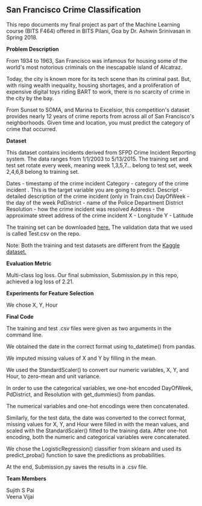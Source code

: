 ## San Francisco Crime Classification

This repo documents my final project as part of the Machine Learning course (BITS F464) offered in BITS Pilani, Goa by Dr. Ashwin Srinivasan in Spring 2018.

**Problem Description**

From 1934 to 1963, San Francisco was infamous for housing some of the world's most notorious criminals on the inescapable island of Alcatraz.

Today, the city is known more for its tech scene than its criminal past. But, with rising wealth inequality, housing shortages, and a proliferation of expensive digital toys riding BART to work, there is no scarcity of crime in the city by the bay.

From Sunset to SOMA, and Marina to Excelsior, this competition's dataset provides nearly 12 years of crime reports from across all of San Francisco's neighborhoods. Given time and location, you must predict the category of crime that occurred.

**Dataset**

This dataset contains incidents derived from SFPD Crime Incident Reporting system. The data ranges from 1/1/2003 to 5/13/2015. The training set and test set rotate every week, meaning week 1,3,5,7... belong to test set, week 2,4,6,8 belong to training set.

Dates - timestamp of the crime incident
Category - category of the crime incident . This is the target variable you are going to predict.
Descript - detailed description of the crime incident (only in Train.csv)
DayOfWeek - the day of the week
PdDistrict - name of the Police Department District
Resolution - how the crime incident was resolved
Address - the approximate street address of the crime incident 
X - Longitude
Y - Latitude

The training set can be downloaded [here.](https://drive.google.com/open?id=1Qs_LlKzqkAR2PMAUUQpuDslhjfs-hWtr) The validation data that we used is called Test.csv on the repo. 

Note: Both the training and test datasets are different from the [Kaggle dataset.](https://www.kaggle.com/c/sf-crime)

**Evaluation Metric**

Multi-class log loss. Our final submission, Submission.py in this repo, achieved a log loss of 2.21.

**Experiments for Feature Selection**

We chose X, Y, Hour

**Final Code**

The training and test .csv files were given as two arguments in the command line.

We obtained the date in the correct format using to_datetime() from pandas.

We imputed missing values of X and Y by filling in the mean. 

We used the StandardScaler() to convert our numeric variables, X, Y, and Hour, to zero-mean and unit variance.

In order to use the categorical variables, we one-hot encoded DayOfWeek, PdDistrict, and Resolution with get_dummies() from pandas.

The numerical variables and one-hot encodings were then concatenated.

Similarly, for the test data, the date was converted to the correct format, missing values for X, Y, and Hour were filled in with the mean values, and scaled with the StandardScaler() fitted to the training data. After one-hot encoding, both the numeric and categorical variables were concatenated.

We chose the LogisticRegression() classifier from sklearn and used its predict_proba() function to save the predictions as probabilities.

At the end, Submission.py saves the results in a .csv file.

**Team Members**

Sujith S Pai\
Veena Vijai
